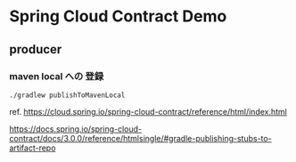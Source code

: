 # Spring Cloud Contract Demo

## producer

### maven local への 登録
```shell
./gradlew publishToMavenLocal
```



ref.
https://cloud.spring.io/spring-cloud-contract/reference/html/index.html

https://docs.spring.io/spring-cloud-contract/docs/3.0.0/reference/htmlsingle/#gradle-publishing-stubs-to-artifact-repo